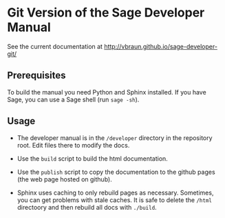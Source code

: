 Git Version of the Sage Developer Manual
========================================

See the current documentation at http://vbraun.github.io/sage-developer-git/


Prerequisites
-------------

To build the manual you need Python and Sphinx installed. If you have
Sage, you can use a Sage shell (run `sage -sh`).



Usage
-----

* The developer manual is in the `/developer` directory in the
  repository root. Edit files there to modify the docs.

* Use the `build` script to build the html documentation.

* Use the `publish` script to copy the documentation to the github
  pages (the web page hosted on github).

* Sphinx uses caching to only rebuild pages as necessary. Sometimes,
  you can get problems with stale caches. It is safe to delete the
  `/html` directoory and then rebuild all docs with `./build`.